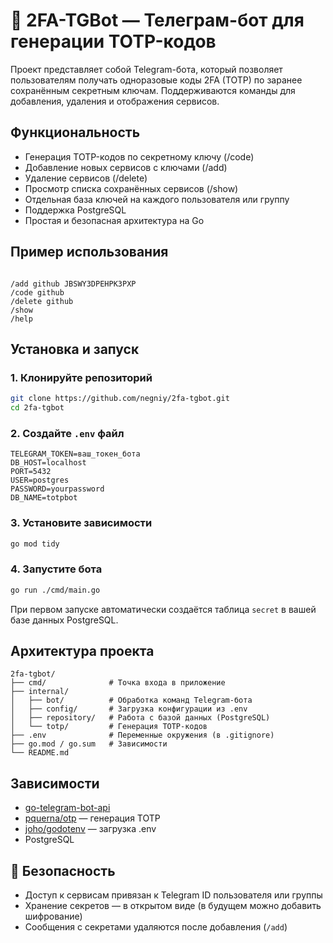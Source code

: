 # 🤖 2FA-TGBot — Телеграм-бот для генерации TOTP-кодов

Проект представляет собой Telegram-бота, который позволяет пользователям получать одноразовые коды 2FA (TOTP) по заранее сохранённым секретным ключам. Поддерживаются команды для добавления, удаления и отображения сервисов.

## Функциональность

- Генерация TOTP-кодов по секретному ключу (/code)
- Добавление новых сервисов с ключами (/add)
- Удаление сервисов (/delete)
- Просмотр списка сохранённых сервисов (/show)
- Отдельная база ключей на каждого пользователя или группу
- Поддержка PostgreSQL
- Простая и безопасная архитектура на Go

## Пример использования

```

/add github JBSWY3DPEHPK3PXP
/code github
/delete github
/show
/help

````

## Установка и запуск

### 1. Клонируйте репозиторий

```bash
git clone https://github.com/negniy/2fa-tgbot.git
cd 2fa-tgbot
````

### 2. Создайте `.env` файл

```env
TELEGRAM_TOKEN=ваш_токен_бота
DB_HOST=localhost
PORT=5432
USER=postgres
PASSWORD=yourpassword
DB_NAME=totpbot
```

### 3. Установите зависимости

```bash
go mod tidy
```

### 4. Запустите бота

```bash
go run ./cmd/main.go
```

При первом запуске автоматически создаётся таблица `secret` в вашей базе данных PostgreSQL.

## Архитектура проекта

```
2fa-tgbot/
├── cmd/              # Точка входа в приложение
├── internal/
│   ├── bot/          # Обработка команд Telegram-бота
│   ├── config/       # Загрузка конфигурации из .env
│   ├── repository/   # Работа с базой данных (PostgreSQL)
│   └── totp/         # Генерация TOTP-кодов
├── .env              # Переменные окружения (в .gitignore)
├── go.mod / go.sum   # Зависимости
└── README.md
```

## Зависимости

* [go-telegram-bot-api](https://github.com/go-telegram-bot-api/telegram-bot-api)
* [pquerna/otp](https://github.com/pquerna/otp) — генерация TOTP
* [joho/godotenv](https://github.com/joho/godotenv) — загрузка .env
* PostgreSQL

## 🔐 Безопасность

* Доступ к сервисам привязан к Telegram ID пользователя или группы
* Хранение секретов — в открытом виде (в будущем можно добавить шифрование)
* Сообщения с секретами удаляются после добавления (`/add`)

